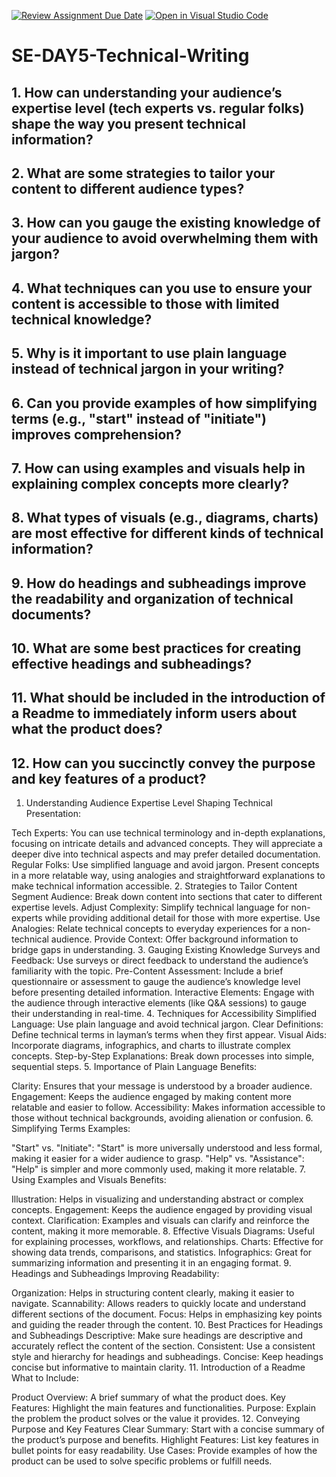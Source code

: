 [![Review Assignment Due Date](https://classroom.github.com/assets/deadline-readme-button-22041afd0340ce965d47ae6ef1cefeee28c7c493a6346c4f15d667ab976d596c.svg)](https://classroom.github.com/a/zsAR-pyY)
[![Open in Visual Studio Code](https://classroom.github.com/assets/open-in-vscode-2e0aaae1b6195c2367325f4f02e2d04e9abb55f0b24a779b69b11b9e10269abc.svg)](https://classroom.github.com/online_ide?assignment_repo_id=15659452&assignment_repo_type=AssignmentRepo)
# SE-DAY5-Technical-Writing
## 1. How can understanding your audience’s expertise level (tech experts vs. regular folks) shape the way you present technical information?
## 2. What are some strategies to tailor your content to different audience types?
## 3. How can you gauge the existing knowledge of your audience to avoid overwhelming them with jargon?
## 4. What techniques can you use to ensure your content is accessible to those with limited technical knowledge?
## 5. Why is it important to use plain language instead of technical jargon in your writing?
## 6. Can you provide examples of how simplifying terms (e.g., "start" instead of "initiate") improves comprehension?
## 7. How can using examples and visuals help in explaining complex concepts more clearly?
## 8. What types of visuals (e.g., diagrams, charts) are most effective for different kinds of technical information?
## 9. How do headings and subheadings improve the readability and organization of technical documents?
## 10. What are some best practices for creating effective headings and subheadings?
## 11. What should be included in the introduction of a Readme to immediately inform users about what the product does?
## 12. How can you succinctly convey the purpose and key features of a product?
1. Understanding Audience Expertise Level
Shaping Technical Presentation:

Tech Experts: You can use technical terminology and in-depth explanations, focusing on intricate details and advanced concepts. They will appreciate a deeper dive into technical aspects and may prefer detailed documentation.
Regular Folks: Use simplified language and avoid jargon. Present concepts in a more relatable way, using analogies and straightforward explanations to make technical information accessible.
2. Strategies to Tailor Content
Segment Audience: Break down content into sections that cater to different expertise levels.
Adjust Complexity: Simplify technical language for non-experts while providing additional detail for those with more expertise.
Use Analogies: Relate technical concepts to everyday experiences for a non-technical audience.
Provide Context: Offer background information to bridge gaps in understanding.
3. Gauging Existing Knowledge
Surveys and Feedback: Use surveys or direct feedback to understand the audience’s familiarity with the topic.
Pre-Content Assessment: Include a brief questionnaire or assessment to gauge the audience’s knowledge level before presenting detailed information.
Interactive Elements: Engage with the audience through interactive elements (like Q&A sessions) to gauge their understanding in real-time.
4. Techniques for Accessibility
Simplified Language: Use plain language and avoid technical jargon.
Clear Definitions: Define technical terms in layman’s terms when they first appear.
Visual Aids: Incorporate diagrams, infographics, and charts to illustrate complex concepts.
Step-by-Step Explanations: Break down processes into simple, sequential steps.
5. Importance of Plain Language
Benefits:

Clarity: Ensures that your message is understood by a broader audience.
Engagement: Keeps the audience engaged by making content more relatable and easier to follow.
Accessibility: Makes information accessible to those without technical backgrounds, avoiding alienation or confusion.
6. Simplifying Terms
Examples:

"Start" vs. "Initiate": "Start" is more universally understood and less formal, making it easier for a wider audience to grasp.
"Help" vs. "Assistance": "Help" is simpler and more commonly used, making it more relatable.
7. Using Examples and Visuals
Benefits:

Illustration: Helps in visualizing and understanding abstract or complex concepts.
Engagement: Keeps the audience engaged by providing visual context.
Clarification: Examples and visuals can clarify and reinforce the content, making it more memorable.
8. Effective Visuals
Diagrams: Useful for explaining processes, workflows, and relationships.
Charts: Effective for showing data trends, comparisons, and statistics.
Infographics: Great for summarizing information and presenting it in an engaging format.
9. Headings and Subheadings
Improving Readability:

Organization: Helps in structuring content clearly, making it easier to navigate.
Scannability: Allows readers to quickly locate and understand different sections of the document.
Focus: Helps in emphasizing key points and guiding the reader through the content.
10. Best Practices for Headings and Subheadings
Descriptive: Make sure headings are descriptive and accurately reflect the content of the section.
Consistent: Use a consistent style and hierarchy for headings and subheadings.
Concise: Keep headings concise but informative to maintain clarity.
11. Introduction of a Readme
What to Include:

Product Overview: A brief summary of what the product does.
Key Features: Highlight the main features and functionalities.
Purpose: Explain the problem the product solves or the value it provides.
12. Conveying Purpose and Key Features
Clear Summary: Start with a concise summary of the product’s purpose and benefits.
Highlight Features: List key features in bullet points for easy readability.
Use Cases: Provide examples of how the product can be used to solve specific problems or fulfill needs.
